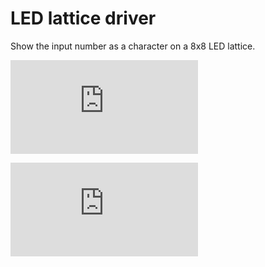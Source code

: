 # LED lattice driver

Show the input number as a character on a 8x8 LED lattice.

![image](https://github.com/HengRuiZ/LED-lattice-driver/blob/master/RTL.md)

![image](https://github.com/HengRuiZ/LED-lattice-driver/blob/master/simulation.md)
